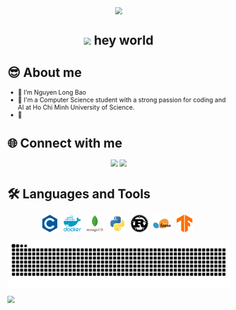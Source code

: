<div id="header" align="center">
  <img src="https://media.giphy.com/media/M9gbBd9nbDrOTu1Mqx/giphy.gif" width="100"/>

  <h1>
    <img src="https://media.giphy.com/media/hvRJCLFzcasrR4ia7z/giphy.gif" width="30px"/>
    hey world
  </h1>
  
</div>


<!--- <img align="right" src="https://octodex.github.com/images/welcometocat.png" width="300"> -->
# 😎 About me
- 🔭 I’m Nguyen Long Bao &nbsp;
- 🌱 I'm a Computer Science student with a strong passion for coding and AI at Ho Chi Minh University of Science.
- 💚


# 🌐️ Connect with me

<div align="center">
  <a href="https://www.facebook.com/nguyentbao1006"><img src="https://img.icons8.com/color/48/null/facebook.png"/></a>
  <a href="https://www.linkedin.com/in/nglbao/"><img src="https://img.icons8.com/color/48/null/linkedin.png"/></a>
</div>


# 🛠 Languages and Tools

<div id="badge" align="center">
  <img src="https://github.com/devicons/devicon/blob/master/icons/c/c-plain.svg" title="C" alt="C" width="40" height="40"/>&ensp;
  <img src="https://github.com/devicons/devicon/blob/master/icons/docker/docker-plain-wordmark.svg" title="Docker" alt="Docker" width="40" height="40"/>&ensp;
  <img src="https://github.com/devicons/devicon/blob/master/icons/mongodb/mongodb-original-wordmark.svg" title="mongodb" alt="mongodb" width="40" height="40"/&ensp;
  <img src="https://github.com/devicons/devicon/blob/master/icons/pytorch/pytorch-original.svg" title="pytorch" alt="pytorch" width="40" height="40"/>&ensp;
  <img src="https://github.com/devicons/devicon/blob/master/icons/python/python-original.svg" title="python" alt="python" width="40" height="40"/>&ensp;
  <img src="https://github.com/devicons/devicon/blob/master/icons/rust/rust-original.svg"  title="rust" alt="rust" width="40" height="40"/>&ensp;
  <img src="https://github.com/devicons/devicon/blob/master/icons/scikitlearn/scikitlearn-original.svg" title="scikitlearn" alt="scikitlearn" width="40" height="40"/>&ensp;
  <img src="https://github.com/devicons/devicon/blob/master/icons/tensorflow/tensorflow-original.svg" title="tensorflow" alt="tensorflow" width="40" height="40"/>&ensp;
</div>



![Snake animation](https://raw.githubusercontent.com/LongBaoCoder2/LongBaoCoder2/output/github-contribution-grid-snake-dark.svg)

![](https://komarev.com/ghpvc/?username=LongBaoCoder2&abbreviated=true&color=brightgreen)
